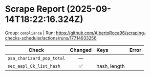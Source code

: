 # Scrape Report (2025-09-14T18:22:16.324Z)

Group: `compliance`  |  Run: https://github.com/AlbertoRoca96/scraping-checks-scheduler/actions/runs/17714933256

| Check | Changed | Keys | Error |
|---|:---:|:--|:--|
| `psa_charizard_pop_total` | — |  |  |
| `sec_aapl_8k_list_hash` | ✅ | hash, length |  |
